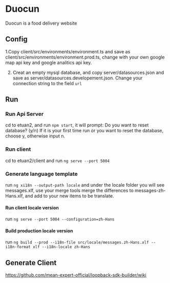 # Duocun

Duocun is a food delivery website

## Config
1.Copy client/src/environments/environment.ts and save as client/src/environments/environment.prod.ts, change with your own google map api key and google analitics api key.

2. Creat an empty mysql database, and copy server/datasources.json and save as server/datasources.developement.json.
Change your connection string to the field `url`

## Run

### Run Api Server

cd to etuan2, and run `npm start`, it will prompt: Do you want to reset database? (y/n)
If it is your first time run or you want to reset the database, choose y, otherwise input n.

### Run client
cd to etuan2/client and run `ng serve --port 5004`


### Generate language template
run `ng xi18n --output-path locale` and under the locale folder you will see messages.xlf, use your merge tools merge the differences to messages-zh-Hans.xlf, and add <target> to your new items to be translate.

#### Run client locale version
run `ng serve --port 5004 --configuration=zh-Hans`

#### Build production locale version
run `ng build --prod --i18n-file src/locale/messages.zh-Hans.xlf --i18n-format xlf --i18n-locale zh-Hans`



## Generate Client
https://github.com/mean-expert-official/loopback-sdk-builder/wiki
